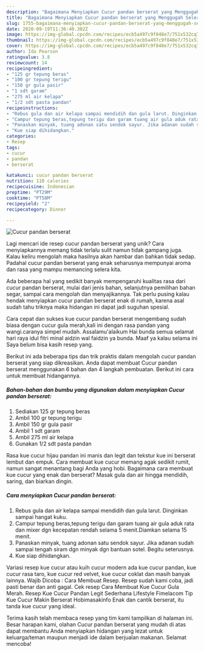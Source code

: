 ```yaml
---
description: "Bagaimana Menyiapkan Cucur pandan berserat yang Menggugah Selera"
title: "Bagaimana Menyiapkan Cucur pandan berserat yang Menggugah Selera"
slug: 1755-bagaimana-menyiapkan-cucur-pandan-berserat-yang-menggugah-selera
date: 2020-09-19T11:36:40.302Z
image: https://img-global.cpcdn.com/recipes/ecb5a497c9f848e7/751x532cq70/cucur-pandan-berserat-foto-resep-utama.jpg
thumbnail: https://img-global.cpcdn.com/recipes/ecb5a497c9f848e7/751x532cq70/cucur-pandan-berserat-foto-resep-utama.jpg
cover: https://img-global.cpcdn.com/recipes/ecb5a497c9f848e7/751x532cq70/cucur-pandan-berserat-foto-resep-utama.jpg
author: Ida Pearson
ratingvalue: 3.8
reviewcount: 14
recipeingredient:
- "125 gr tepung beras"
- "100 gr tepung terigu"
- "150 gr gula pasir"
- "1 sdt garam"
- "275 ml air kelapa"
- "1/2 sdt pasta pandan"
recipeinstructions:
- "Rebus gula dan air kelapa sampai mendidih dan gula larut. Dinginkan sampai hangat kuku."
- "Campur tepung beras,tepung terigu dan garam tuang air gula aduk rata dan mixer dgn kecepatan rendah selama 5 menit.Diamkan selama 15 menit."
- "Panaskan minyak, tuang adonan satu sendok sayur. Jika adanan sudah sampai tengah siram dgn minyak dgn bantuan sotel. Begitu seterusnya."
- "Kue siap dihidangkan."
categories:
- Resep
tags:
- cucur
- pandan
- berserat

katakunci: cucur pandan berserat 
nutrition: 110 calories
recipecuisine: Indonesian
preptime: "PT29M"
cooktime: "PT58M"
recipeyield: "2"
recipecategory: Dinner

---
```



![Cucur pandan berserat](https://img-global.cpcdn.com/recipes/ecb5a497c9f848e7/751x532cq70/cucur-pandan-berserat-foto-resep-utama.jpg)

Lagi mencari ide resep cucur pandan berserat yang unik? Cara menyiapkannya memang tidak terlalu sulit namun tidak gampang juga. Kalau keliru mengolah maka hasilnya akan hambar dan bahkan tidak sedap. Padahal cucur pandan berserat yang enak seharusnya mempunyai aroma dan rasa yang mampu memancing selera kita.

Ada beberapa hal yang sedikit banyak mempengaruhi kualitas rasa dari cucur pandan berserat, mulai dari jenis bahan, selanjutnya pemilihan bahan segar, sampai cara mengolah dan menyajikannya. Tak perlu pusing kalau hendak menyiapkan cucur pandan berserat enak di rumah, karena asal sudah tahu triknya maka hidangan ini dapat jadi suguhan spesial.

Cara cepat dan sukses kue cucur pandan berserat mengembang sudah biasa dengan cucur gula merah,kali ini dengan rasa pandan yang wangi.caranya simpel mudah. Assalamu&#39;alaikum Hai bunda semua selamat hari raya idul fitri minal aidzin wal faidzin ya bunda. Maaf ya kalau selama ini Saya belum bisa kasih resep yang.


Berikut ini ada beberapa tips dan trik praktis dalam mengolah cucur pandan berserat yang siap dikreasikan. Anda dapat membuat Cucur pandan berserat menggunakan 6 bahan dan 4 langkah pembuatan. Berikut ini cara untuk membuat hidangannya.

<!--inarticleads1-->

##### Bahan-bahan dan bumbu yang digunakan dalam menyiapkan Cucur pandan berserat:

1. Sediakan 125 gr tepung beras
1. Ambil 100 gr tepung terigu
1. Ambil 150 gr gula pasir
1. Ambil 1 sdt garam
1. Ambil 275 ml air kelapa
1. Gunakan 1/2 sdt pasta pandan


Rasa kue cucur hijau pandan ini manis dan legit dan tekstur kue ini berserat lembut dan empuk. Cara membuat kue cucur memang agak sedikit rumit, namun sangat menantang bagi Anda yang hobi. Bagaimana cara membuat kue cucur yang enak dan berserat? Masak gula dan air hingga mendidih, saring, dan biarkan dingin. 

<!--inarticleads2-->

##### Cara menyiapkan Cucur pandan berserat:

1. Rebus gula dan air kelapa sampai mendidih dan gula larut. Dinginkan sampai hangat kuku.
1. Campur tepung beras,tepung terigu dan garam tuang air gula aduk rata dan mixer dgn kecepatan rendah selama 5 menit.Diamkan selama 15 menit.
1. Panaskan minyak, tuang adonan satu sendok sayur. Jika adanan sudah sampai tengah siram dgn minyak dgn bantuan sotel. Begitu seterusnya.
1. Kue siap dihidangkan.


Variasi resep kue cucur atau kuih cucur modern ada kue cucur pandan, kue cucur rasa taro, kue cucur red velvet, kue cucur coklat dan masih banyak lainnya. Wajib Dicoba : Cara Membuat Resep. Resep sudah kami coba, jadi pasti benar dan anti gagal. Cek resep Cara Membuat Kue Cucur Gula Merah. Resep Kue Cucur Pandan Legit Sederhana Lifestyle Fimelacom Tip Kue Cucur Makin Berserat Hobimasakinfo Enak dan cantik berserat, itu tanda kue cucur yang ideal. 

Terima kasih telah membaca resep yang tim kami tampilkan di halaman ini. Besar harapan kami, olahan Cucur pandan berserat yang mudah di atas dapat membantu Anda menyiapkan hidangan yang lezat untuk keluarga/teman maupun menjadi ide dalam berjualan makanan. Selamat mencoba!
